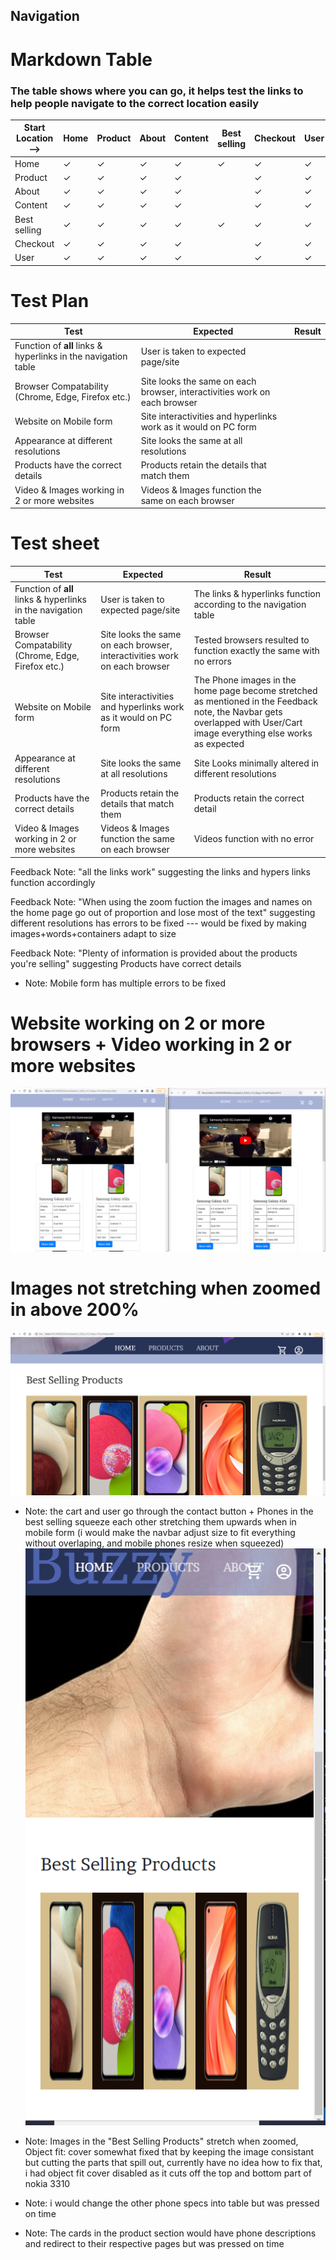 

## Navigation 
# Markdown Table
### The table shows where you can go, it helps test the links to help people navigate to the correct location easily

| Start Location -->  | Home | Product | About | Content | Best selling |  Checkout | User| |
|---|---|---|---|---|---|---|---|---|
| Home | &check; | &check; | &check; | &check; |  &check; | &check; | &check; |
| Product | &check; | &check; | &check;  |  &check; |  | &check; | &check; |
| About | &check; | &check;  | &check; | &check;  |  | &check; | &check; |
| Content | &check; |  &check; |  &check; | &check; |  | &check; | &check; |
| Best selling | &check; |  &check; |  &check; |  &check; | &check; |  &check; | &check; |
| Checkout | &check; |  &check; |  &check; |  &check; | |  &check; | &check; |
| User | &check; |  &check; |  &check; |  &check; |  |  &check; | &check; |

# Test Plan

|  Test | Expected | Result |
|---|---|---|
| Function of <b>all</b> links & hyperlinks in the navigation table| User is taken to expected page/site |  |
| Browser Compatability (Chrome, Edge, Firefox etc.) | Site looks the same on each browser, interactivities work on each browser |  |
| Website on Mobile form | Site interactivities and hyperlinks work as it would on PC form |   |
| Appearance at different resolutions | Site looks the same at all resolutions |   |
| Products have the correct details | Products retain the details that match them |  |
| Video & Images working in 2 or more websites | Videos & Images function the same on each browser |  |


# Test sheet

|  Test | Expected | Result |
|---|---|---|
| Function of <b>all</b> links & hyperlinks in the navigation table| User is taken to expected page/site | The links & hyperlinks function according to the navigation table |
| Browser Compatability (Chrome, Edge, Firefox etc.) | Site looks the same on each browser, interactivities work on each browser | Tested browsers resulted to function exactly the same with no errors |
| Website on Mobile form | Site interactivities and hyperlinks work as it would on PC form |  The Phone images in the  home page become stretched as mentioned in the Feedback note, the Navbar gets overlapped with User/Cart image everything else works as expected|
| Appearance at different resolutions | Site looks the same at all resolutions | Site Looks minimally altered in different resolutions  |
| Products have the correct details | Products retain the details that match them | Products retain the correct detail |
| Video & Images working in 2 or more websites | Videos & Images function the same on each browser | Videos function with no error |


Feedback Note: "all the links work" suggesting the links and hypers links function accordingly

Feedback Note: "When using the zoom fuction the images and names on the home page go out of proportion and lose most of the text" suggesting different resolutions has errors to be fixed --- would be fixed by making images+words+containers adapt to size 

Feedback Note: "Plenty of information is provided about the products you're selling" suggesting Products have correct details



+ Note: Mobile form has multiple errors to be fixed

# Website working on 2 or more browsers + Video working in 2 or more websites
<img src="../img/2-Browsers.PNG">

# Images not stretching when zoomed in above 200%
<img src="../img/Zoomed-In.PNG">

* Note: the cart and user go through the contact button + Phones in the best selling squeeze each other stretching them upwards when in mobile form (i would make the navbar adjust size to fit everything without overlaping, and mobile phones resize when squeezed) <img src= "../img/Mobile-Mode.PNG">

* Note: Images in the "Best Selling Products" stretch when zoomed, Object fit: cover somewhat fixed that by keeping the image consistant but cutting the parts that spill out, currently have no idea how to fix that, i had object fit cover disabled as it cuts off the top and bottom part of nokia 3310

* Note: i would change the other phone specs into table but was pressed on time

* Note: The cards in the product section would have phone descriptions and redirect to their respective pages but was pressed on time